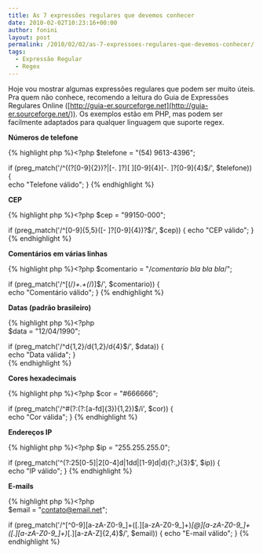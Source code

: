 ```yaml
---
title: As 7 expressões regulares que devemos conhecer
date: 2010-02-02T10:23:16+00:00
author: fonini
layout: post
permalink: /2010/02/02/as-7-expressoes-regulares-que-devemos-conhecer/
tags:
  - Expressão Regular
  - Regex
---
```

Hoje vou mostrar algumas expressões regulares que podem ser muito úteis. Pra quem não conhece, recomendo a leitura do Guia de Expressões Regulares Online ([http://guia-er.sourceforge.net](http://guia-er.sourceforge.net/)). Os exemplos estão em PHP, mas podem ser facilmente adaptados para qualquer linguagem que suporte regex.

**Números de telefone**

{% highlight php %}<?php
$telefone = "(54) 9613-4396";

if (preg_match('/^((?[0-9]{2})?|[-. ]?)[ ][0-9]{4}[-. ]?[0-9]{4}$/', $telefone)) {	  
	echo "Telefone válido";
}
{% endhighlight %}

**CEP** 

{% highlight php %}<?php
$cep = "99150-000";
  
if (preg_match('/^[0-9]{5,5}([- ]?[0-9]{4})?$/', $cep)) {
	echo "CEP válido";
}
{% endhighlight %} 

**Comentários em várias linhas** 

{% highlight php %}<?php
$comentario = "/*comentario bla bla bla*/";

if (preg_match('/^[(/*)+.+(*/)]$/', $comentario)) {	  
	echo "Comentário válido";
}
{% endhighlight %}


**Datas (padrão brasileiro)** 

{% highlight php %}<?php  
$data = "12/04/1990";

if (preg_match('/^d{1,2}/d{1,2}/d{4}$/', $data)) {	  
	echo "Data válida";
}  
{% endhighlight %}

**Cores hexadecimais** 

{% highlight php %}<?php
$cor = "#666666";

if (preg_match('/^#(?:(?:[a-fd]{3}){1,2})$/i', $cor)) {  
	echo "Cor válida";
}
{% endhighlight %} 

**Endereços IP** 

{% highlight php %}<?php
$ip = "255.255.255.0";

if (preg_match('^(?:25[0-5]|2[0-4]d|1dd|[1-9]d|d)(?:[.](?:25[0-5]|2[0-4]d|1dd|[1-9]d|d)){3}$', $ip)) {	  
	echo "IP válido";
}
{% endhighlight %} 

**E-mails** 

{% highlight php %}<?php  
$email = "contato@email.net";

if (preg_match('/^[^0-9][a-zA-Z0-9_]+([.][a-zA-Z0-9_]+)*[@][a-zA-Z0-9_]+([.][a-zA-Z0-9_]+)*[.][a-zA-Z]{2,4}$/', $email)) {
	echo "E-mail válido";
}
{% endhighlight %}
